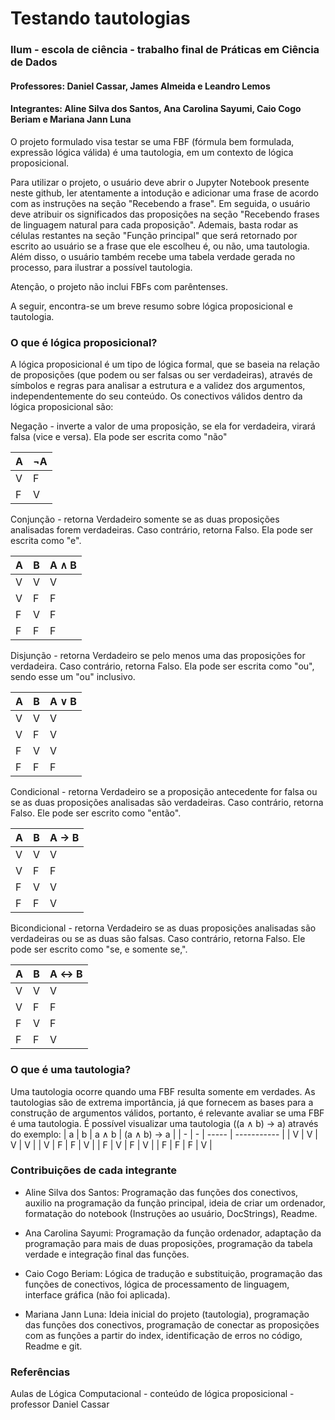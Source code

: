  # Testando tautologias

### Ilum - escola de ciência - trabalho final de Práticas em Ciência de Dados
#### Professores: Daniel Cassar, James Almeida e Leandro Lemos
#### Integrantes: Aline Silva dos Santos, Ana Carolina Sayumi, Caio Cogo Beriam e Mariana Jann Luna

O projeto formulado visa testar se uma FBF (fórmula bem formulada, expressão lógica válida) é uma tautologia, em um contexto de lógica proposicional. 

Para utilizar o projeto, o usuário deve abrir o Jupyter Notebook presente neste github, ler atentamente a intodução e adicionar uma frase de acordo com as instruções na seção "Recebendo a frase". Em seguida, o usuário deve atribuir os significados das proposições na seção "Recebendo frases de linguagem natural para cada proposição". Ademais, basta rodar as células restantes na seção "Função principal" que será retornado por escrito ao usuário se a frase que ele escolheu é, ou não, uma tautologia. Além disso, o usuário também recebe uma tabela verdade gerada no processo, para ilustrar a possível tautologia.


Atenção, o projeto não inclui FBFs com parêntenses.

A seguir, encontra-se um breve resumo sobre lógica proposicional e tautologia.

### O que é lógica proposicional?
A lógica proposicional é um tipo de lógica formal, que se baseia na relação de proposições (que podem ou ser falsas ou ser verdadeiras), através de símbolos e regras para analisar a estrutura e a validez dos argumentos, independentemente do seu conteúdo. Os conectivos válidos dentro da lógica proposicional são: 

Negação - inverte a valor de uma proposição, se ela for verdadeira, virará falsa (vice e versa). Ela pode ser escrita como "não"

| A | ¬A |
| - | -- |
| V | F  |
| F | V  |

Conjunção - retorna Verdadeiro somente se as duas proposições analisadas forem verdadeiras. Caso contrário, retorna Falso. Ela pode ser escrita como "e".

| A | B | A ∧ B |
| - | - | ----- |
| V | V | V     |
| V | F | F     |
| F | V | F     |
| F | F | F     |

Disjunção - retorna Verdadeiro se pelo menos uma das proposições for verdadeira. Caso contrário, retorna Falso. Ela pode ser escrita como "ou", sendo esse um "ou" inclusivo.

| A | B | A ∨ B |
| - | - | ----- |
| V | V | V     |
| V | F | V     |
| F | V | V     |
| F | F | F     |

Condicional - retorna Verdadeiro se a proposição antecedente for falsa ou se as duas proposições analisadas são verdadeiras. Caso contrário, retorna Falso. Ele pode ser escrito como "então".

| A | B | A → B |
| - | - | ----- |
| V | V | V     |
| V | F | F     |
| F | V | V     |
| F | F | V     |

Bicondicional - retorna Verdadeiro se as duas proposições analisadas são verdadeiras ou se as duas são falsas. Caso contrário, retorna Falso. Ele pode ser escrito como "se, e somente se,".

| A | B | A ↔ B |
| - | - | ----- |
| V | V | V     |
| V | F | F     |
| F | V | F     |
| F | F | V     |


### O que é uma tautologia?
Uma tautologia ocorre quando uma FBF resulta somente em verdades. As tautologias são de extrema importância, já que fornecem as bases para a construção de argumentos válidos, portanto, é relevante avaliar se uma FBF é uma tautologia. É possível visualizar uma tautologia ((a ∧ b) → a) através do exemplo:
| a | b | a ∧ b | (a ∧ b) → a |
| - | - | ----- | ----------- |
| V | V | V     | V           |
| V | F | F     | V           |
| F | V | F     | V           |
| F | F | F     | V           |


### Contribuições de cada integrante 
 * Aline Silva dos Santos: Programação das funções dos conectivos, auxilio na programação da função principal, ideia de criar um ordenador, formatação do notebook (Instruções ao usuário, DocStrings), Readme.
   
 * Ana Carolina Sayumi: Programação da função ordenador, adaptação da programação para mais de duas proposições, programação da tabela verdade e integração final das funções.
   
 * Caio Cogo Beriam: Lógica de tradução e substituição, programação das funções de conectivos, lógica de processamento de linguagem, interface gráfica (não foi aplicada).
   
 * Mariana Jann Luna: Ideia inicial do projeto (tautologia), programação das funções dos conectivos, programação de conectar as proposições com as funções a partir do index, identificação de erros no código, Readme e git.

### Referências

Aulas de Lógica Computacional - conteúdo de lógica proposicional - professor Daniel Cassar
